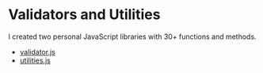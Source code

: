 # Validators and Utilities
I created two personal JavaScript libraries with 30+ functions and methods.

* [validator.js]()
* [utilities.js]()
